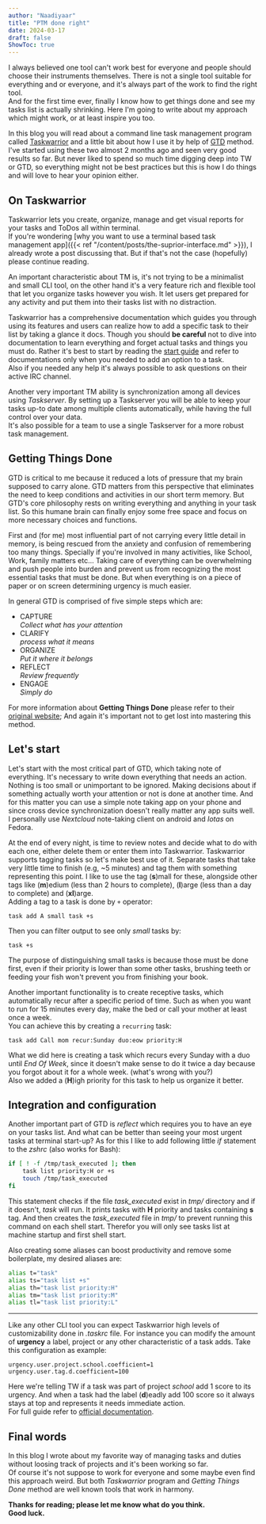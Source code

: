 ```yaml
---
author: "Naadiyaar"
title: "PTM done right"
date: 2024-03-17
draft: false
ShowToc: true
---
```

I always believed one tool can't work best for everyone and people should choose their instruments themselves.
There is not a single tool suitable for everything and or everyone, and it's always part of the work to find the right tool.  
And for the first time ever, finally I know how to get things done and see my tasks list is actually shrinking.
Here I'm going to write about my approach which might work, or at least inspire you too.

In this blog you will read about a command line task management program called [Taskwarrior](https://taskwarrior.org/) and a little bit about how I use it by help of [GTD](https://gettingthingsdone.com/) method.  
I've started using these two almost 2 months ago and seen very good results so far.
But never liked to spend so much time digging deep into TW or GTD, so everything might not be best practices but this is how I do things and will love to hear your opinion either.

## On Taskwarrior
Taskwarrior lets you create, organize, manage and get visual reports for your tasks and ToDos all within terminal.  
If you're wondering [why you want to use a terminal based task management app]({{< ref "/content/posts/the-suprior-interface.md" >}}), I already wrote a post discussing that.
But if that's not the case (hopefully) please continue reading.

An important characteristic about TM is, it's not trying to be a minimalist and small CLI tool, on the other hand it's a very feature rich and flexible tool that let you organize tasks however you wish.
It let users get prepared for any activity and put them into their tasks list with no distraction.

Taskwarrior has a comprehensive documentation which guides you through using its features and users can realize how to add a specific task to their list by taking a glance it docs.
Though you should **be careful** not to dive into documentation to learn everything and forget actual tasks and things you must do.
Rather it's best to start by reading the [start guide](https://taskwarrior.org/docs/start/) and refer to documentations only when you needed to add an option to a task.  
Also if you needed any help it's always possible to ask questions on their active IRC channel.

Another very important TM ability is synchronization among all devices using *Taskserver*.
By setting up a Taskserver you will be able to keep your tasks up-to date among multiple clients automatically, while having the full control over your data.  
It's also possible for a team to use a single Taskserver for a more robust task management.

## Getting Things Done
GTD is critical to me because it reduced a lots of pressure that my brain supposed to carry alone.
GTD matters from this perspective that eliminates the need to keep conditions and activities in our short term memory.
But GTD's core philosophy rests on writing everything and anything in your task list.
So this humane brain can finally enjoy some free space and focus on more necessary choices and functions.

First and (for me) most influential part of not carrying every little detail in memory, is being rescued from the anxiety and confusion of remembering too many things.
Specially if you're involved in many activities, like School, Work, family matters etc... 
Taking care of everything can be overwhelming and push people into burden and prevent us from recognizing the most essential tasks that must be done.
But when everything is on a piece of paper or on screen determining urgency is much easier.

In general GTD is comprised of five simple steps which are:
- CAPTURE  
*Collect what has your attention*
- CLARIFY  
*process what it means*
- ORGANIZE  
*Put it where it belongs*
- REFLECT  
*Review frequently*
- ENGAGE  
*Simply do*

For more information about **Getting Things Done** please refer to their [original website](https://gettingthingsdone.com/what-is-gtd/);
And again it's important not to get lost into mastering this method.

## Let's start
Let's start with the most critical part of GTD, which taking note of everything.
It's necessary to write down everything that needs an action.
Nothing is too small or unimportant to be ignored.
Making decisions about if something actually worth your attention or not is done at another time.
And for this matter you can use a simple note taking app on your phone and since cross device synchronization doesn't really matter any app suits well.
I personally use *Nextcloud* note-taking client on android and *Iotas* on Fedora.

At the end of every night, is time to review notes and decide what to do with each one, either delete them or enter them into Taskwarrior.
Taskwarrior supports tagging tasks so let's make best use of it.
Separate tasks that take very little time to finish (e.g, ~5 minutes) and tag them with something representing this point.
I like to use the tag (**s**)mall for these, alongside other tags like (**m**)edium (less than 2 hours to complete), (**l**)arge (less than a day to complete) and (**xl**)arge.  
Adding a tag to a task is done by `+` operator:
```
task add A small task +s
```
Then you can filter output to see only *small* tasks by:
```
task +s
```
The purpose of distinguishing small tasks is because those must be done first, even if their priority is lower than some other tasks, brushing teeth or feeding your fish won't prevent you from finishing your book.

Another important functionality is to create receptive tasks, which automatically recur after a specific period of time.
Such as when you want to run for 15 minutes every day, make the bed or call your mother at least once a week.  
You can achieve this by creating a `recurring` task:
```
task add Call mom recur:Sunday duo:eow priority:H
```
What we did here is creating a task which recurs every Sunday with a duo until *End Of Week*, since it doesn't make sense to do it twice a day because you forgot about it for a whole week. (what's wrong with you?)  
Also we added a (**H**)igh priority for this task to help us organize it better.

## Integration and configuration
Another important part of GTD is *reflect* which requires you to have an eye on your tasks list.
And what can be better than seeing your most urgent tasks at terminal start-up?
As for this I like to add following little *if* statement to the *zshrc* (also works for Bash):
```zsh
if [ ! -f /tmp/task_executed ]; then
    task list priority:H or +s
    touch /tmp/task_executed
fi
```
This statement checks if the file *task_executed* exist in *tmp/* directory and if it doesn't, *task* will run.
It prints tasks with **H** priority and tasks containing **s** tag.
And then creates the *task_executed* file in *tmp/* to prevent running this command on each shell start.
Therefor you will only see tasks list at machine startup and first shell start.

Also creating some aliases can boost productivity and remove some boilerplate, my desired aliases are:
```zsh
alias t="task"
alias ts="task list +s"
alias th="task list priority:H"
alias tm="task list priority:M"
alias tl="task list priority:L"
```
---
Like any other CLI tool you can expect Taskwarrior high levels of customizability done in *.taskrc* file.
For instance you can modify the amount of **urgency** a label, project or any other characteristic of a task adds.
Take this configuration as example:
```
urgency.user.project.school.coefficient=1
urgency.user.tag.d.coefficient=100
```
Here we're telling TW if a task was part of project *school* add 1 score to its urgency.
And when a task had the label (**d**)eadly add 100 score so it always stays at top and represents it needs immediate action.  
For full guide refer to [official documentation](https://taskwarrior.org/docs/configuration/).

## Final words
In this blog I wrote about my favorite way of managing tasks and duties without loosing track of projects and it's been working so far.  
Of course it's not suppose to work for everyone and some maybe even find this approach weird. 
But both *Taskwarrior* program and *Getting Things Done* method are well known tools that work in harmony.

**Thanks for reading; please let me know what do you think.  
Good luck.**
